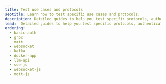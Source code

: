 ```yaml
---
title: Test use cases and protocols
seotitle: Learn how to test specific use cases and protocols.
description: Detailed guides to help you test specific protocols, authentication schemes, and application types.
lead:  Detailed guides to help you test specific protocols, authentication schemes, and application types.
ordering:
  - basic-auth
  - grpc
  - mqtt
  - websocket
  - kafka
  - docker-app
  - llm-api
  - sse-js
  - websocket-js
  - mqtt-js
---
```

